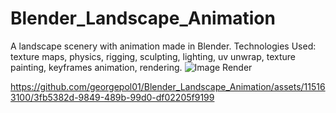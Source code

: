 # Blender_Landscape_Animation
A landscape scenery with animation made in Blender.
Technologies Used: texture maps, physics, rigging, sculpting, lighting, uv unwrap, texture painting,
keyframes animation, rendering.
![Image Render](https://github.com/georgepol01/Blender_Landscape_Animation/assets/115163100/a006bb6f-9925-4f4e-881c-5e9edd79c730)


https://github.com/georgepol01/Blender_Landscape_Animation/assets/115163100/3fb5382d-9849-489b-99d0-df02205f9199

